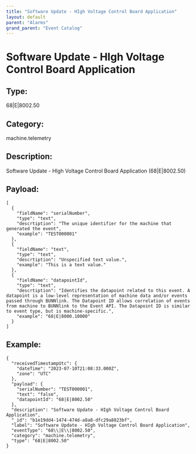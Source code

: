 ```yaml
---
title: "Software Update - HIgh Voltage Control Board Application"
layout: default
parent: "Alarms"
grand_parent: "Event Catalog"
---
```


# Software Update - HIgh Voltage Control Board Application

## Type:

68|E|8002.50

## Category:

machine.telemetry

## Description: 

Software Update - HIgh Voltage Control Board Application (68\|E\|8002.50)

## Payload:

```
[
  {
    "fieldName": "serialNumber",
    "type": "text",
    "descrtiption": "The unique identifier for the machine that generated the event",
    "example": "TEST000001"
  },
  {
    "fieldName": "text",
    "type": "text",
    "descrtiption": "Unspecified text value.",
    "example": "This is a text value."
  },
  {
    "fieldName": "datapointId",
    "type": "text",
    "descrtiption": "Identifies the datapoint related to this event. A datapoint is a low-level representation of machine data and/or events passed through BUNNlink. The Datapoint ID allows correlation of events from machine to BUNNlink to the Event API. The Datapoint ID is similar to event type, but is machine-specific.",
    "example": "68|E|8000.10000"
  }
]
```

## Example:

```
{
  "receivedTimestampUtc": {
    "dateTime": "2023-07-10T21:08:33.000Z",
    "zone": "UTC"
  },
  "payload": {
    "serialNumber": "TEST000001",
    "text": "false",
    "datapointId": "68|E|8002.50"
  },
  "description": "Software Update - HIgh Voltage Control Board Application",
  "_id": "b1e19dd4-1474-474d-a8a8-dfc29a8823bf",
  "label": "Software Update - HIgh Voltage Control Board Application",
  "eventType": "68\\|E\\|8002.50",
  "category": "machine.telemetry",
  "type": "68|E|8002.50"
}
```
